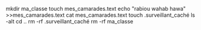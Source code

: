 mkdir ma_classe
touch mes_camarades.text
echo "rabiou wahab hawa" >>mes_camarades.text
cat mes_camarades.text
touch .surveillant_caché
ls -alt
cd ..
rm -rf .surveillant_caché
rm -rf ma_classe
